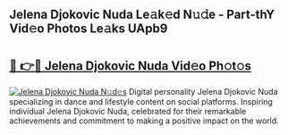 ## Jelena Djokovic Nuda Le𝚊k𝚎d N𝚞𝚍e - Part-thY Vid𝚎o Photos Le𝚊ks UApb9

# <h2><a href="http://fbfhq4s.evod.top/?m=Jelena+Djokovic+Nuda">🔗 👉🔴 Jelena Djokovic Nuda Vid𝚎o Ph𝚘t𝚘s</a></h2>

[![Jelena Djokovic Nuda N𝚞d𝚎s](https://i.imgur.com/8V9OHl7.gif)](http://fbfhq4s.evod.top/?m=Jelena+Djokovic+Nuda)
Digital personality Jelena Djokovic Nuda specializing in dance and lifestyle content on social platforms. Inspiring individual Jelena Djokovic Nuda, celebrated for their remarkable achievements and commitment to making a positive impact on the world. 
